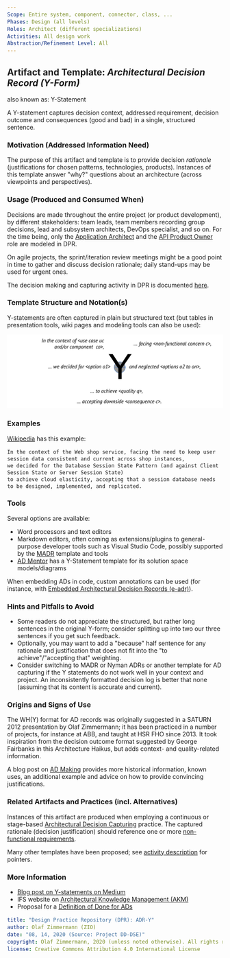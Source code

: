 ```yaml
---
Scope: Entire system, component, connector, class, ...
Phases: Design (all levels) 
Roles: Architect (different specializations)
Activities: All design work
Abstraction/Refinement Level: All
---
```



Artifact and Template: *Architectural Decision Record (Y-Form)*
---------------------------------------------------------------
also known as: Y-Statement

A Y-statement captures decision context, addressed requirement, decision outcome and consequences (good and bad) in a single, structured sentence.

### Motivation (Addressed Information Need) 
The purpose of this artifact and template is to provide decision *rationale* (justifications for chosen patterns, technologies, products). Instances of this template answer "why?" questions about an architecture (across viewpoints and perspectives).


### Usage (Produced and Consumed When)
Decisions are made throughout the entire project (or product development), by different stakeholders: team leads, team members recording group decisions, lead and subsystem architects, DevOps specialist, and so on. For the time being, only the [Application Architect](../roles/DPR-ApplicationArchitectRole.md) and the [API Product Owner](../roles/SDPR-APIProductOwner.md) role are modeled in DPR.

On agile projects, the sprint/iteration review meetings might be a good point in time to gather and discuss decision rationale; daily stand-ups may be used for urgent ones.

The decision making and capturing activity in DPR is documented [here](../activities/DPR-ArchitecturalDecisionCapturing.md).


### Template Structure and Notation(s)
Y-statements are often captured in plain but structured text (but tables in presentation tools, wiki pages and modeling tools can also be used):

![](images/ADCaptureYTemplate.png)


### Examples
[Wikipedia](https://en.wikipedia.org/wiki/Architectural_decision#Examples) has this example:

~~~
In the context of the Web shop service, facing the need to keep user session data consistent and current across shop instances, 
we decided for the Database Session State Pattern (and against Client Session State or Server Session State)
to achieve cloud elasticity, accepting that a session database needs to be designed, implemented, and replicated. 
~~~


### Tools
Several options are available: 

* Word processors and text editors
* Markdown editors, often coming as extensions/plugins to general-purpose developer tools such as Visual Studio Code, possibly supported by the [MADR](https://github.com/adr/madr) template and tools
* [AD Mentor](https://www.ifs.hsr.ch/index.php?id=13201&L=4) has a Y-Statement template for its solution space models/diagrams

When embedding ADs in code, custom annotations can be used (for instance, with [Embedded Architectural Decision Records (e-adr)](https://github.com/adr/e-adr)).


### Hints and Pitfalls to Avoid

* Some readers do not appreciate the structured, but rather long sentences in the original Y-form; consider splitting up into two our three sentences if you get such feedback.
* Optionally, you may want to add a "because" half sentence for any rationale and justification that does not fit into the "to achieve"/"accepting that" weighting. 
* Consider switching to MADR or Nyman ADRs or another template for AD capturing if the Y statements do not work well in your context and project. An inconsistently formatted decision log is better that none (assuming that its content is accurate and current).


### Origins and Signs of Use
The WH(Y) format for AD records was originally suggested in a SATURN 2012 presentation by Olaf Zimmermann; it has been practiced in a number of projects, for instance at ABB, and taught at HSR FHO since 2013. It took inspiration from the decision outcome format suggested by George Fairbanks in this Architecture Haikus, but adds context- and quality-related information.

A blog post on [AD Making](https://ozimmer.ch/practices/2020/04/27/ArchitectureDecisionMaking.html) provides more historical information, known uses, an additional example and advice on how to provide convincing justifications.

<!-- 
### Performing Role(s)

* [Application Architect](../roles/DPR-ApplicationArchitectRole.md)
* [API Product Owner](../roles/SDPR-APIProductOwner.md)
* Any other decision maker and technical leader
-->

### Related Artifacts and Practices (incl. Alternatives)
Instances of this artifact are produced when employing a continuous or stage-based [Architectural Decision Capturing](../artifacts-activities/DPR-ArchitecturalDecisionCapturing.md) practice. The captured rationale (decision justification) should reference one or more [non-functional requirements](../artifacts-activities/DPR-SMART-NFR-Elicitation.md).

Many other templates have been proposed; see [activity description](../activities/DPR-ArchitecturalDecisionCapturing.md) for pointers.


### More Information

* [Blog post on Y-statements on Medium](https://medium.com/@docsoc/y-statements-10eb07b5a177)
* IFS website on [Architectural Knowledge Management (AKM)](https://www.ifs.hsr.ch/index.php?id=13191&L=4) 
* Proposal for a [Definition of Done for ADs](https://ozimmer.ch/practices/2020/05/22/ADDefinitionOfDone.html)


```yaml
title: "Design Practice Repository (DPR): ADR-Y"
author: Olaf Zimmermann (ZIO)
date: "08, 14, 2020 (Source: Project DD-DSE)"
copyright: Olaf Zimmermann, 2020 (unless noted otherwise). All rights reserved.
license: Creative Commons Attribution 4.0 International License
```

